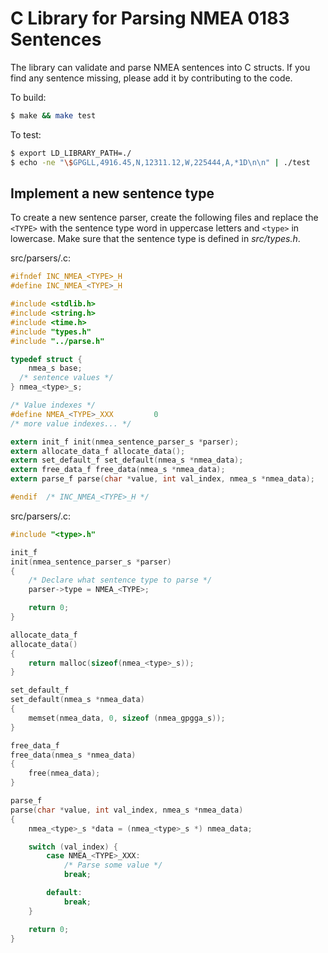 C Library for Parsing NMEA 0183 Sentences
=========================================

The library can validate and parse NMEA sentences into C structs. If you find
any sentence missing, please add it by contributing to the code.

To build:

```sh
$ make && make test
```

To test:

```sh
$ export LD_LIBRARY_PATH=./
$ echo -ne "\$GPGLL,4916.45,N,12311.12,W,225444,A,*1D\n\n" | ./test
```

Implement a new sentence type
-----------------------------

To create a new sentence parser, create the following files and replace
the `<TYPE>` with the sentence type word in uppercase letters and `<type>` in
lowercase. Make sure that the sentence type is defined in *src/types.h*.

src/parsers/<type>.c:

```C
#ifndef INC_NMEA_<TYPE>_H
#define INC_NMEA_<TYPE>_H

#include <stdlib.h>
#include <string.h>
#include <time.h>
#include "types.h"
#include "../parse.h"

typedef struct {
	nmea_s base;
  /* sentence values */
} nmea_<type>_s;

/* Value indexes */
#define NMEA_<TYPE>_XXX			0
/* more value indexes... */

extern init_f init(nmea_sentence_parser_s *parser);
extern allocate_data_f allocate_data();
extern set_default_f set_default(nmea_s *nmea_data);
extern free_data_f free_data(nmea_s *nmea_data);
extern parse_f parse(char *value, int val_index, nmea_s *nmea_data);

#endif  /* INC_NMEA_<TYPE>_H */
```

src/parsers/<type>.c:

```C
#include "<type>.h"

init_f
init(nmea_sentence_parser_s *parser)
{
	/* Declare what sentence type to parse */
	parser->type = NMEA_<TYPE>;

	return 0;
}

allocate_data_f
allocate_data()
{
	return malloc(sizeof(nmea_<type>_s));
}

set_default_f
set_default(nmea_s *nmea_data)
{
	memset(nmea_data, 0, sizeof (nmea_gpgga_s));
}

free_data_f
free_data(nmea_s *nmea_data)
{
	free(nmea_data);
}

parse_f
parse(char *value, int val_index, nmea_s *nmea_data)
{
	nmea_<type>_s *data = (nmea_<type>_s *) nmea_data;

	switch (val_index) {
		case NMEA_<TYPE>_XXX:
			/* Parse some value */
			break;

		default:
			break;
	}

	return 0;
}
```


